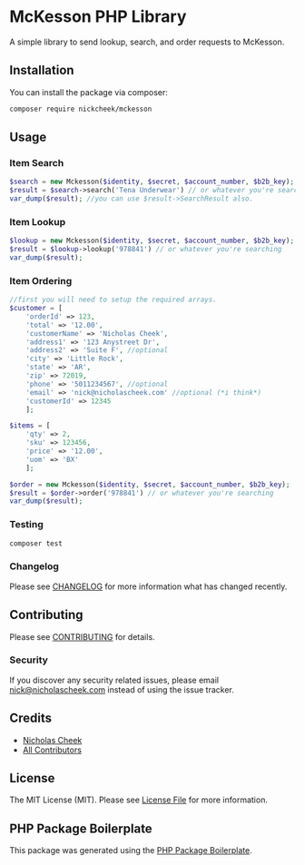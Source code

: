 # McKesson PHP Library

A simple library to send lookup, search, and order requests to McKesson.

## Installation

You can install the package via composer:

```bash
composer require nickcheek/mckesson
```

## Usage

### Item Search

```php
$search = new Mckesson($identity, $secret, $account_number, $b2b_key);
$result = $search->search('Tena Underwear') // or whatever you're searching
var_dump($result); //you can use $result->SearchResult also.
```

### Item Lookup

```php
$lookup = new Mckesson($identity, $secret, $account_number, $b2b_key);
$result = $lookup->lookup('978841') // or whatever you're searching
var_dump($result);
```

### Item Ordering

```php
//first you will need to setup the required arrays.
$customer = [
    'orderId' => 123, 
    'total' => '12.00', 
    'customerName' => 'Nicholas Cheek', 
    'address1' => '123 Anystreet Dr',
    'address2' => 'Suite F', //optional 
    'city' => 'Little Rock', 
    'state' => 'AR', 
    'zip' => 72019, 
    'phone' => '5011234567', //optional
    'email' => 'nick@nicholascheek.com' //optional (*i think*)
    'customerId' => 12345
    ];

$items = [
    'qty' => 2, 
    'sku' => 123456, 
    'price' => '12.00', 
    'uom' => 'BX'
    ];

$order = new Mckesson($identity, $secret, $account_number, $b2b_key);
$result = $order->order('978841') // or whatever you're searching
var_dump($result);
```

### Testing

```bash
composer test
```

### Changelog

Please see [CHANGELOG](CHANGELOG.md) for more information what has changed recently.

## Contributing

Please see [CONTRIBUTING](CONTRIBUTING.md) for details.

### Security

If you discover any security related issues, please email nick@nicholascheek.com instead of using the issue tracker.

## Credits

-   [Nicholas Cheek](https://github.com/nickcheek)
-   [All Contributors](../../contributors)

## License

The MIT License (MIT). Please see [License File](LICENSE.md) for more information.

## PHP Package Boilerplate

This package was generated using the [PHP Package Boilerplate](https://laravelpackageboilerplate.com).
